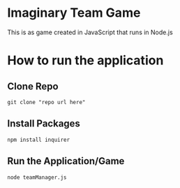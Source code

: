# Imaginary Team Game
This is as game created in JavaScript that runs in Node.js

# How to run the application
## Clone Repo ##
`git clone "repo url here"`

## Install Packages ##
`npm install inquirer`
## Run the Application/Game ##
`node teamManager.js`
